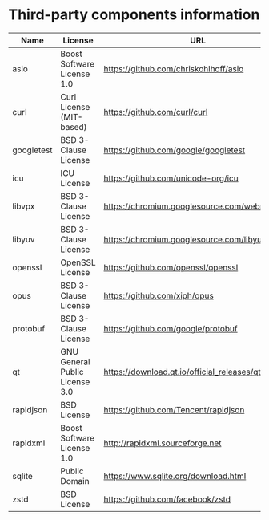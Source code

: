 Third-party components information
==================================

| Name       | License                        | URL                                              |
|------------|--------------------------------|--------------------------------------------------|
| asio       | Boost Software License 1.0     | https://github.com/chriskohlhoff/asio            |
| curl       | Curl License (MIT-based)       | https://github.com/curl/curl                     |
| googletest | BSD 3-Clause License           | https://github.com/google/googletest             |
| icu        | ICU License                    | https://github.com/unicode-org/icu               |
| libvpx     | BSD 3-Clause License           | https://chromium.googlesource.com/webm/libvpx    |
| libyuv     | BSD 3-Clause License           | https://chromium.googlesource.com/libyuv/libyuv  |
| openssl    | OpenSSL License                | https://github.com/openssl/openssl               |
| opus       | BSD 3-Clause License           | https://github.com/xiph/opus                     |
| protobuf   | BSD 3-Clause License           | https://github.com/google/protobuf               |
| qt         | GNU General Public License 3.0 | https://download.qt.io/official_releases/qt/5.12 |
| rapidjson  | BSD License                    | https://github.com/Tencent/rapidjson             |
| rapidxml   | Boost Software License 1.0     | http://rapidxml.sourceforge.net                  |
| sqlite     | Public Domain                  | https://www.sqlite.org/download.html             |
| zstd       | BSD License                    | https://github.com/facebook/zstd                 |
